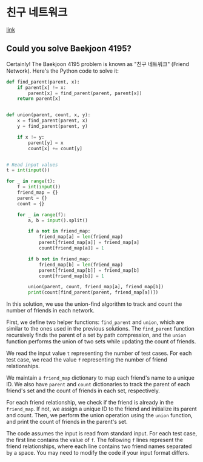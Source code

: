 # 친구 네트워크

[link](https://www.acmicpc.net/problem/4195)

## Could you solve Baekjoon 4195?

Certainly! The Baekjoon 4195 problem is known as "친구 네트워크" (Friend Network). Here's the Python code to solve it:

```python
def find_parent(parent, x):
    if parent[x] != x:
        parent[x] = find_parent(parent, parent[x])
    return parent[x]


def union(parent, count, x, y):
    x = find_parent(parent, x)
    y = find_parent(parent, y)

    if x != y:
        parent[y] = x
        count[x] += count[y]


# Read input values
t = int(input())

for _ in range(t):
    f = int(input())
    friend_map = {}
    parent = {}
    count = {}

    for _ in range(f):
        a, b = input().split()

        if a not in friend_map:
            friend_map[a] = len(friend_map)
            parent[friend_map[a]] = friend_map[a]
            count[friend_map[a]] = 1

        if b not in friend_map:
            friend_map[b] = len(friend_map)
            parent[friend_map[b]] = friend_map[b]
            count[friend_map[b]] = 1

        union(parent, count, friend_map[a], friend_map[b])
        print(count[find_parent(parent, friend_map[a])])
```

In this solution, we use the union-find algorithm to track and count the number of friends in each network.

First, we define two helper functions: `find_parent` and `union`, which are similar to the ones used in the previous solutions. The `find_parent` function recursively finds the parent of a set by path compression, and the `union` function performs the union of two sets while updating the count of friends.

We read the input value `t` representing the number of test cases. For each test case, we read the value `f` representing the number of friend relationships.

We maintain a `friend_map` dictionary to map each friend's name to a unique ID. We also have `parent` and `count` dictionaries to track the parent of each friend's set and the count of friends in each set, respectively.

For each friend relationship, we check if the friend is already in the `friend_map`. If not, we assign a unique ID to the friend and initialize its parent and count. Then, we perform the union operation using the `union` function, and print the count of friends in the parent's set.

The code assumes the input is read from standard input. For each test case, the first line contains the value of `f`. The following `f` lines represent the friend relationships, where each line contains two friend names separated by a space. You may need to modify the code if your input format differs.
